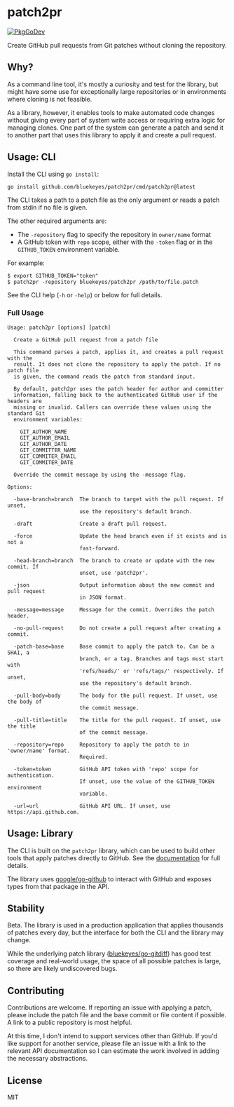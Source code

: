 # patch2pr
[![PkgGoDev](https://pkg.go.dev/badge/github.com/bluekeyes/patch2pr)](https://pkg.go.dev/github.com/bluekeyes/patch2pr)

Create GitHub pull requests from Git patches without cloning the repository.

## Why?

As a command line tool, it's mostly a curiosity and test for the library, but
might have some use for exceptionally large repositories or in environments
where cloning is not feasible.

As a library, however, it enables tools to make automated code changes without
giving every part of system write access or requiring extra logic for managing
clones. One part of the system can generate a patch and send it to another part
that uses this library to apply it and create a pull request.

## Usage: CLI

Install the CLI using `go install`:

    go install github.com/bluekeyes/patch2pr/cmd/patch2pr@latest

The CLI takes a path to a patch file as the only argument or reads a patch from
stdin if no file is given.

The other required arguments are:

- The `-repository` flag to specify the repository in `owner/name` format
- A GitHub token with `repo` scope, either with the `-token` flag or in the
  `GITHUB_TOKEN` environment variable.

For example:

    $ export GITHUB_TOKEN="token"
    $ patch2pr -repository bluekeyes/patch2pr /path/to/file.patch

See the CLI help (`-h` or `-help`) or below for full details.

### Full Usage

```
Usage: patch2pr [options] [patch]

  Create a GitHub pull request from a patch file

  This command parses a patch, applies it, and creates a pull request with the
  result. It does not clone the repository to apply the patch. If no patch file
  is given, the command reads the patch from standard input.

  By default, patch2pr uses the patch header for author and committer
  information, falling back to the authenticated GitHub user if the headers are
  missing or invalid. Callers can override these values using the standard Git
  environment variables:

    GIT_AUTHOR_NAME
    GIT_AUTHOR_EMAIL
    GIT_AUTHOR_DATE
    GIT_COMMITTER_NAME
    GIT_COMMITER_EMAIL
    GIT_COMMITER_DATE

  Override the commit message by using the -message flag.

Options:

  -base-branch=branch  The branch to target with the pull request. If unset,
                       use the repository's default branch.

  -draft               Create a draft pull request.

  -force               Update the head branch even if it exists and is not a
                       fast-forward.

  -head-branch=branch  The branch to create or update with the new commit. If
                       unset, use 'patch2pr'.

  -json                Output information about the new commit and pull request
                       in JSON format.

  -message=message     Message for the commit. Overrides the patch header.

  -no-pull-request     Do not create a pull request after creating a commit.

  -patch-base=base     Base commit to apply the patch to. Can be a SHA1, a
                       branch, or a tag. Branches and tags must start with
                       'refs/heads/' or 'refs/tags/' respectively. If unset,
                       use the repository's default branch.

  -pull-body=body      The body for the pull request. If unset, use the body of
                       the commit message.

  -pull-title=title    The title for the pull request. If unset, use the title
                       of the commit message.

  -repository=repo     Repository to apply the patch to in 'owner/name' format.
                       Required.

  -token=token         GitHub API token with 'repo' scope for authentication.
                       If unset, use the value of the GITHUB_TOKEN environment
                       variable.

  -url=url             GitHub API URL. If unset, use https://api.github.com.
```

## Usage: Library

The CLI is built on the `patch2pr` library, which can be used to build other
tools that apply patches directly to GitHub. See the [documentation][] for full
details.

The library uses [google/go-github][] to interact with GitHub and exposes types
from that package in the API.

[documentation]: https://pkg.go.dev/github.com/bluekeyes/patch2pr?tab=doc
[google/go-github]: https://github.com/google/go-github

## Stability

Beta. The library is used in a production application that applies thousands of
patches every day, but the interface for both the CLI and the library may
change.

While the underlying patch library ([bluekeyes/go-gitdiff][]) has good test
coverage and real-world usage, the space of all possible patches is large, so
there are likely undiscovered bugs.

[bluekeyes/go-gitdiff]: https://github.com/bluekeyes/go-gitdiff

## Contributing

Contributions are welcome. If reporting an issue with applying a patch, please
include the patch file and the base commit or file content if possible. A link
to a public repository is most helpful.

At this time, I don't intend to support services other than GitHub. If you'd
like support for another service, please file an issue with a link to the
relevant API documentation so I can estimate the work involved in adding the
necessary abstractions.

## License

MIT
